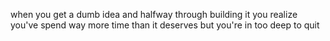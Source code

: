 when you get a dumb idea and halfway through building it you realize you've spend way more time than it deserves but you're in too deep to quit